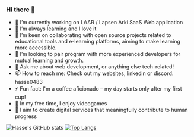 ### Hi there 👋

- 🔭 I’m currently working on LAAR / Lapsen Arki SaaS Web application
- 🌱 I’m always learning and I love it
- 👯 I’m keen on collaborating with open source projects related to educational tools and e-learning platforms, aiming to make learning more accessible.
- 🤔 I’m looking to pair program with more experienced developers for mutual learning and growth.
- 💬 Ask me about web development, or anything else tech-related!
- 📫 How to reach me: Check out my websites, linkedin or discord: hasse0483
- ⚡ Fun fact: I'm a coffee aficionado – my day starts only after my first cup!
- 🎸 In my free time, I enjoy videogames
- 🚀 I aim to create digital services that meaningfully contribute to human progress

![Hasse's GitHub stats](https://github-readme-stats.vercel.app/api?username=Hasse331&theme=radical&show_icons=true&hide=stars,prs,issues,contribs)
[![Top Langs](https://github-readme-stats.vercel.app/api/top-langs/?username=Hasse331&layout=donut&hide=c++,cmake)](https://github.com/anuraghazra/github-readme-stats)


